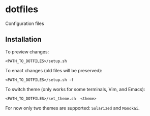 dotfiles
========

Configuration files


Installation
------------

To preview changes:

    <PATH_TO_DOTFILES>/setup.sh

To enact changes (old files will be preserved):

    <PATH_TO_DOTFILES>/setup.sh -f

To switch theme (only works for some terminals, Vim, and Emacs):

    <PATH_TO_DOTFILES>/set_theme.sh  <theme>

For now only two themes are supported: `Solarized` and `Monokai`.

